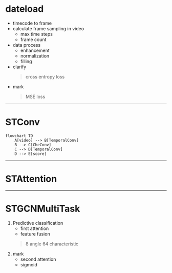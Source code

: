 # dateload
- timecode to frame
- calculate frame sampling in video
     * max time steps
     * frame count
- data process
    * enhancement
    * normalization
    * filling
- clarify
  > cross entropy loss
- mark
  > MSE loss
---

# STConv

```mermaid
flowchart TD
    A[video] --> B[TemporalConv]
    B --> C[CheConv]
    C --> D[TemporalConv]
    D --> E[score]
```


    
---

# STAttention
---

# STGCNMultiTask

1. Predictive classification
   - first attention
   - feature fusion
   > 8 angle
   > 64 characteristic
3. mark
   - second attention
   - sigmoid

